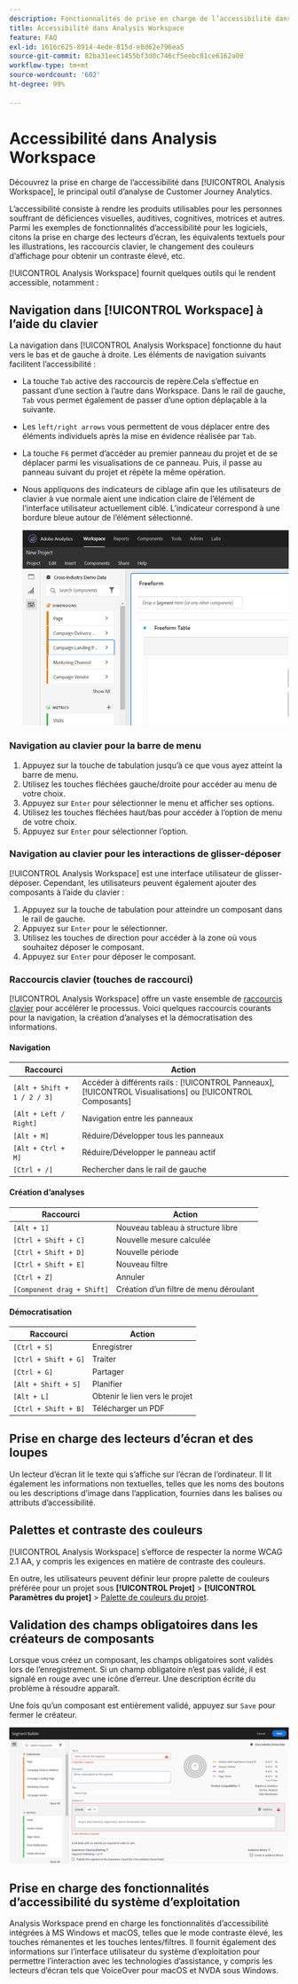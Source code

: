 ```yaml
---
description: Fonctionnalités de prise en charge de l’accessibilité dans Analysis Workspace
title: Accessibilité dans Analysis Workspace
feature: FAQ
exl-id: 1616c625-8914-4ede-815d-e8d62e796ea5
source-git-commit: 82ba31eec1455bf3d0c746cf5eebc81ce6162a00
workflow-type: tm+mt
source-wordcount: '602'
ht-degree: 99%

---
```


# Accessibilité dans Analysis Workspace

Découvrez la prise en charge de l’accessibilité dans [!UICONTROL Analysis Workspace], le principal outil d’analyse de Customer Journey Analytics.

L’accessibilité consiste à rendre les produits utilisables pour les personnes souffrant de déficiences visuelles, auditives, cognitives, motrices et autres. Parmi les exemples de fonctionnalités d’accessibilité pour les logiciels, citons la prise en charge des lecteurs d’écran, les équivalents textuels pour les illustrations, les raccourcis clavier, le changement des couleurs d’affichage pour obtenir un contraste élevé, etc.

[!UICONTROL Analysis Workspace] fournit quelques outils qui le rendent accessible, notamment :

## Navigation dans [!UICONTROL Workspace] à l’aide du clavier

La navigation dans [!UICONTROL Analysis Workspace] fonctionne du haut vers le bas et de gauche à droite. Les éléments de navigation suivants facilitent l’accessibilité :

* La touche `Tab` active des raccourcis de repère.Cela s’effectue en passant d’une section à l’autre dans Workspace. Dans le rail de gauche, `Tab` vous permet également de passer d’une option déplaçable à la suivante.
* Les `left/right arrows` vous permettent de vous déplacer entre des éléments individuels après la mise en évidence réalisée par `Tab`.
* La touche `F6` permet d’accéder au premier panneau du projet et de se déplacer parmi les visualisations de ce panneau. Puis, il passe au panneau suivant du projet et répète la même opération.
* Nous appliquons des indicateurs de ciblage afin que les utilisateurs de clavier à vue normale aient une indication claire de l’élément de l’interface utilisateur actuellement ciblé. L’indicateur correspond à une bordure bleue autour de l’élément sélectionné.

   ![Indicateur de ciblage](assets/focus-indicator.png)

### Navigation au clavier pour la barre de menu

1. Appuyez sur la touche de tabulation jusqu’à ce que vous ayez atteint la barre de menu.
1. Utilisez les touches fléchées gauche/droite pour accéder au menu de votre choix.
1. Appuyez sur `Enter` pour sélectionner le menu et afficher ses options.
1. Utilisez les touches fléchées haut/bas pour accéder à l’option de menu de votre choix.
1. Appuyez sur `Enter` pour sélectionner l’option.

### Navigation au clavier pour les interactions de glisser-déposer

[!UICONTROL Analysis Workspace] est une interface utilisateur de glisser-déposer. Cependant, les utilisateurs peuvent également ajouter des composants à l’aide du clavier :

1. Appuyez sur la touche de tabulation pour atteindre un composant dans le rail de gauche.
1. Appuyez sur `Enter` pour le sélectionner.
1. Utilisez les touches de direction pour accéder à la zone où vous souhaitez déposer le composant.
1. Appuyez sur `Enter` pour déposer le composant.

### Raccourcis clavier (touches de raccourci)

[!UICONTROL Analysis Workspace] offre un vaste ensemble de [raccourcis clavier](https://experienceleague.adobe.com/docs/analytics/analyze/analysis-workspace/build-workspace-project/fa-shortcut-keys.html?lang=fr) pour accélérer le processus. Voici quelques raccourcis courants pour la navigation, la création d’analyses et la démocratisation des informations.

#### Navigation

| Raccourci | Action |
| --- | --- |
| `[Alt + Shift + 1 / 2 / 3]` | Accéder à différents rails : [!UICONTROL Panneaux], [!UICONTROL Visualisations] ou [!UICONTROL Composants] |
| `[Alt + Left / Right]` | Navigation entre les panneaux |
| `[Alt + M]` | Réduire/Développer tous les panneaux |
| `[Alt + Ctrl + M]` | Réduire/Développer le panneau actif |
| `[Ctrl + /]` | Rechercher dans le rail de gauche |

#### Création d’analyses

| Raccourci | Action |
| --- | --- |
| `[Alt + 1]` | Nouveau tableau à structure libre |
| `[Ctrl + Shift + C]` | Nouvelle mesure calculée |
| `[Ctrl + Shift + D]` | Nouvelle période |
| `[Ctrl + Shift + E]` | Nouveau filtre |
| `[Ctrl + Z]` | Annuler |
| `[Component drag + Shift]` | Création d’un filtre de menu déroulant |

#### Démocratisation

| Raccourci | Action |
| --- | --- |
| `[Ctrl + S]` | Enregistrer |
| `[Ctrl + Shift + G]` | Traiter |
| `[Ctrl + G]` | Partager |
| `[Alt + Shift + S]` | Planifier |
| `[Alt + L]` | Obtenir le lien vers le projet |
| `[Ctrl + Shift + B]` | Télécharger un PDF |

## Prise en charge des lecteurs d’écran et des loupes

Un lecteur d’écran lit le texte qui s’affiche sur l’écran de l’ordinateur. Il lit également les informations non textuelles, telles que les noms des boutons ou les descriptions d’image dans l’application, fournies dans les balises ou attributs d’accessibilité.

## Palettes et contraste des couleurs

[!UICONTROL Analysis Workspace] s’efforce de respecter la norme WCAG 2.1 AA, y compris les exigences en matière de contraste des couleurs.

En outre, les utilisateurs peuvent définir leur propre palette de couleurs préférée pour un projet sous **[!UICONTROL Projet]** > **[!UICONTROL Paramètres du projet]** > [Palette de couleurs du projet](https://experienceleague.adobe.com/docs/analytics/analyze/analysis-workspace/build-workspace-project/color-palettes.html?lang=fr).

## Validation des champs obligatoires dans les créateurs de composants

Lorsque vous créez un composant, les champs obligatoires sont validés lors de l’enregistrement. Si un champ obligatoire n’est pas validé, il est signalé en rouge avec une icône d’erreur. Une description écrite du problème à résoudre apparaît.

Une fois qu’un composant est entièrement validé, appuyez sur `Save` pour fermer le créateur.

![Validation d’erreur](assets/error-validation.png)

## Prise en charge des fonctionnalités d’accessibilité du système d’exploitation

Analysis Workspace prend en charge les fonctionnalités d’accessibilité intégrées à MS Windows et macOS, telles que le mode contraste élevé, les touches rémanentes et les touches lentes/filtres. Il fournit également des informations sur l’interface utilisateur du système d’exploitation pour permettre l’interaction avec les technologies d’assistance, y compris les lecteurs d’écran tels que VoiceOver pour macOS et NVDA sous Windows.
